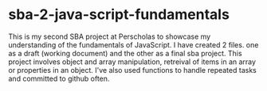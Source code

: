 # sba-2-java-script-fundamentals

This is my second SBA project at Perscholas to showcase my understanding of the fundamentals of JavaScript. I have created 2 files. one as a draft (working document) and the other as a final sba project. This project involves object and array manipulation, retreival of items in an array or properties in an object. I've also used functions to handle repeated tasks and committed to github often.
